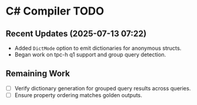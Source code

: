 # C# Compiler TODO

## Recent Updates (2025-07-13 07:22)
- Added `DictMode` option to emit dictionaries for anonymous structs.
- Began work on tpc-h q1 support and group query detection.

## Remaining Work
- [ ] Verify dictionary generation for grouped query results across queries.
- [ ] Ensure property ordering matches golden outputs.
